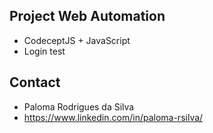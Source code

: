 ## Project Web Automation
- CodeceptJS + JavaScript
- Login test

## Contact
- Paloma Rodrigues da Silva
- https://www.linkedin.com/in/paloma-rsilva/
